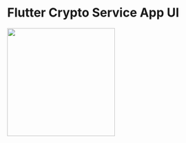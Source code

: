 # Flutter Crypto Service App UI

<img src="![WhatsApp Image 2023-08-14 at 10 59 36 AM](https://github.com/zahid852/Flutter-Crypto-Service-UI/assets/106549154/4042acec-e84b-4e5b-86a1-1217ca10ab4b)" width="250" height="250">
